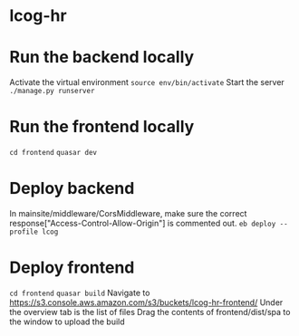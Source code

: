 # lcog-hr


# Run the backend locally
Activate the virtual environment
`source env/bin/activate` 
Start the server
`./manage.py runserver`


# Run the frontend locally
`cd frontend`
`quasar dev`


# Deploy backend
In mainsite/middleware/CorsMiddleware, make sure the correct response["Access-Control-Allow-Origin"] is commented out.
`eb deploy --profile lcog`



# Deploy frontend
`cd frontend`
`quasar build`
Navigate to https://s3.console.aws.amazon.com/s3/buckets/lcog-hr-frontend/
Under the overview tab is the list of files
Drag the contents of frontend/dist/spa to the window to upload the build
